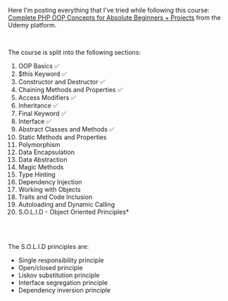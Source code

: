 Here I'm posting everything that I've tried while following this course: [Complete PHP OOP Concepts for Absolute Beginners + Projects](https://www.udemy.com/course/complete-php-oop-tutorials-for-absolute-beginners-projects/)
from the Udemy platform.

<br>

The course is split into the following sections: <br>
1. OOP Basics ✅
2. $this Keyword ✅
3. Constructor and Destructor ✅
4. Chaining Methods and Properties ✅
5. Access Modifiers ✅
6. Inheritance ✅
7. Final Keyword ✅
8. Interface ✅
9. Abstract Classes and Methods ✅
10. Static Methods and Properties
11. Polymorphism
12. Data Encapsulation
13. Data Abstraction
14. Magic Methods
15. Type Hinting
16. Dependency Injection
17. Working with Objects
18. Traits and Code Inclusion
19. Autoloading and Dynamic Calling
20. S.O.L.I.D - Object Oriented Principles*
<br>
<br>


The S.O.L.I.D principles are:
- Single responsibility principle
- Open/closed principle
- Liskov substitution principle
- Interface segregation principle
- Dependency inversion principle